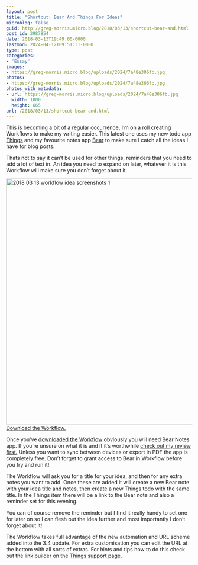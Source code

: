 ```yaml
---
layout: post
title: "Shortcut: Bear And Things For Ideas"
microblog: false
guid: http://greg-morris.micro.blog/2018/03/13/shortcut-bear-and.html
post_id: 3987854
date: 2018-03-13T19:49:00-0000
lastmod: 2024-04-12T09:51:31-0000
type: post
categories:
- "Essay"
images:
- https://greg-morris.micro.blog/uploads/2024/7a48e306fb.jpg
photos:
- https://greg-morris.micro.blog/uploads/2024/7a48e306fb.jpg
photos_with_metadata:
- url: https://greg-morris.micro.blog/uploads/2024/7a48e306fb.jpg
  width: 1000
  height: 665
url: /2018/03/13/shortcut-bear-and.html
---
```

<p><!--kg-card-begin: html--></p>
<p>This is becoming a bit of a regular occurrence, I’m on a roll creating Workflows to make my writing easier. This latest one uses my new todo app <a href="https://itunes.apple.com/gb/app/things-3/id904237743?mt=8&amp;at=1000ltj4">Things</a> and my favourite notes app <a href="https://itunes.apple.com/gb/app/bear/id1016366447?mt=8&amp;at=1000ltj4">Bear</a> to make sure I catch all the ideas I have for blog posts.</p>
<p>Thats not to say it can’t be used for other things, reminders that you need to add a lot of text in. An idea you need to expand on later, whatever it is this Workflow will make sure you don’t forget about it.</p>
<p><img style="margin-left: auto; margin-right: auto;" title="2018-03-13-workflow-idea-screenshots-1.png" src="https://greg-morris.micro.blog/uploads/2024/7a48e306fb.jpg" alt="2018 03 13 workflow idea screenshots 1" width="1000" height="665" border="0" /><a href="https://workflow.is/workflows/eba6f5949e9e443c8aa4a5e843fe39e2">Download the Workflow.</a></p>
<p>Once you’ve <a href="https://workflow.is/workflows/eba6f5949e9e443c8aa4a5e843fe39e2">downloaded the Workflow</a> obviously you will need Bear Notes app. If you’re unsure on what it is and if it’s worthwhile <a href="https://gr36.com/2017-01-19-bear-app-review/">check out my review first.</a> Unless you want to sync between devices or export in PDF the app is completely free. Don’t forget to grant access to Bear in Workflow before you try and run it!</p>
<p>The Workflow will ask you for a title for your idea, and then for any extra notes you want to add. Once these are added it will create a new Bear note with your idea title and notes, then create a new Things todo with the same title. In the Things item there will be a link to the Bear note and also a reminder set for this evening.</p>
<p>You can of course remove the reminder but I find it really handy to set one for later on so I can flesh out the idea further and most importantly I don’t forget about it!</p>
<p>The Workflow takes full advantage of the new automation and URL scheme added into the 3.4 update. For extra customisation you can edit the URL at the bottom with all sorts of extras. For hints and tips how to do this check out the link builder on the <a href="https://support.culturedcode.com/customer/en/portal/articles/2803573">Things support page</a>.</p>
<p><!--kg-card-end: html--></p>

